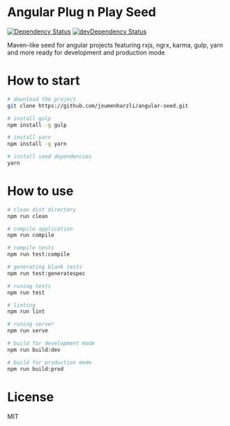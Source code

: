 # Angular Plug n Play Seed
[![Dependency Status](https://david-dm.org/joumenharzli/angular-seed.svg)](https://david-dm.org/joumenharzli/angular-seed)
[![devDependency Status](https://david-dm.org/joumenharzli/angular-seed/dev-status.svg)](https://david-dm.org/joumenharzli/angular-seed#info=devDependencies)

Maven-like seed for angular projects featuring rxjs, ngrx, karma, gulp, yarn and more ready for development and production mode

# How to start

```bash
# download the project
git clone https://github.com/joumenharzli/angular-seed.git

# install gulp
npm install -g gulp

# install yarn
npm install -g yarn

# install seed dependencies
yarn
```

# How to use

```bash
# clean dist directory
npm run clean

# compile application
npm run compile

# compile tests
npm run test:compile

# generating blank tests
npm run test:generatespec

# runing tests
npm run test

# linting
npm run lint

# runing server
npm run serve

# build for development mode
npm run build:dev

# build for production mode
npm run build:prod
```

# License
MIT
